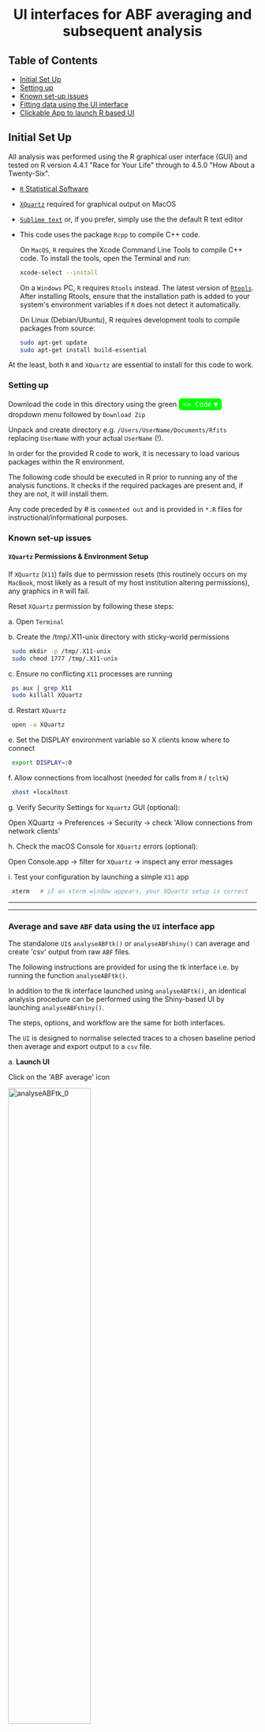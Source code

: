 # <center>UI interfaces for ABF averaging and subsequent analysis

## Table of Contents
  - [Initial Set Up](#initial-set-up)
  - [Setting up](#setting-up) 
  - [Known set-up issues](#known-set-up-issues) 
  - [Fitting data using the UI interface](#fitting-data-using-the-ui-interface)
  - [Clickable App to launch R based UI](#clickable-app-to-launch-R-based-UI)


## Initial Set Up

All analysis was performed using the R graphical user interface (GUI) and tested on R version 4.4.1 "Race for Your Life" through to 4.5.0 "How About a Twenty-Six".

- [`R` Statistical Software](https://www.R-project.org/)
- [`XQuartz`](https://www.xquartz.org/) required for graphical output on MacOS
- [`Sublime text`](https://www.sublimetext.com/) or, if you prefer, simply use the the default R text editor
- This code uses the package `Rcpp` to compile  C++ code.

  On `MacOS`, `R` requires the Xcode Command Line Tools to compile C++ code. To install the tools, open the Terminal and run:
  
  ```bash
  xcode-select --install
  ```
  On a `Windows` PC,  `R` requires `Rtools` instead. The latest version of [`Rtools`](https://cran.r-project.org/bin/windows/Rtools/). After installing Rtools, ensure that the installation path is added to your system's environment variables if `R` does not detect it automatically.

  On Linux (Debian/Ubuntu), R requires development tools to compile packages from source:
  ```bash
  sudo apt-get update
  sudo apt-get install build-essential
  ```

At the least, both `R` and `XQuartz` are essential to install for this code to work.

### Setting up

Download the code in this directory using the green <span style="background-color:#00FF00; color:white; padding:4px 8px; border-radius:6px; font-family:monospace; display: inline-flex; align-items: center;"> &lt;&gt; Code <span style="margin-left: 4px;">&#9660;</span> </span>
dropdown menu followed by `Download Zip`

Unpack and create directory e.g. `/Users/UserName/Documents/Rfits` replacing `UserName` with your actual `UserName` (!). 

In order for the provided R code to work, it is necessary to load various packages within the R environment.

The following code should be executed in R prior to running any of the analysis functions. 
It checks if the required packages are present and, if they are not, it will install them.

Any code preceded by # is `commented out` and is provided in `*.R` files for instructional/informational purposes.

### Known set-up issues

#### `XQuartz` Permissions & Environment Setup

If `XQuartz` (`X11`) fails due to permission resets (this routinely occurs on my `MacBook`, most likely as a result of my host institution altering permissions), any graphics in `R` will fail.

Reset `XQuartz` permission by following these steps:

a. Open `Terminal`

b. Create the /tmp/.X11-unix directory with sticky-world permissions

 ```bash
  sudo mkdir -p /tmp/.X11-unix
  sudo chmod 1777 /tmp/.X11-unix
 ```

c. Ensure no conflicting `X11` processes are running

 ```bash
  ps aux | grep X11
  sudo killall XQuartz
 ```

d. Restart `XQuartz`

 ```bash
  open -a XQuartz
 ```

e. Set the DISPLAY environment variable so X clients know where to connect

 ```bash
  export DISPLAY=:0
 ```

f. Allow connections from localhost (needed for calls from `R` / `tcltk`)

 ```bash
  xhost +localhost
 ```

g. Verify Security Settings for `Xquartz` GUI (optional):

Open XQuartz → Preferences → Security → check 'Allow connections from network clients'

h. Check the macOS Console for `XQuartz` errors (optional):

Open Console.app → filter for `XQuartz` → inspect any error messages

i. Test your configuration by launching a simple `X11` app

 ```bash
  xterm   # if an xterm window appears, your XQuartz setup is correct
 ```

-----------------------------------------------------------------------------------------------
-----------------------------------------------------------------------------------------------

### Average and save `ABF` data using the `UI` interface app

The standalone `UI`s `analyseABFtk()` or `analyseABFshiny()` can average and create 'csv' output from raw `ABF` files.

The following instructions are provided for using the tk interface i.e. by running the function `analyseABFtk()`.

In addition to the tk interface launched using `analyseABFtk()`, an identical analysis procedure can be performed using the Shiny-based UI by launching `analyseABFshiny()`.

The steps, options, and workflow are the same for both interfaces.

The `UI` is designed to normalise selected traces to a chosen baseline period then average and export output to a `csv` file.

a. **Launch UI**  

Click on the 'ABF average' icon

<img src="./images/analyseABFtk_0.png" alt="analyseABFtk_0" width="57.5%" height="57.5%"/> 

Some options in the settings menu are intentionally blank. These values will autopopulate from the first uploaded file.

b. **Upload ABF files**  

In the UI, select the ABF folder by pressing **Browse**. At this point, the values for **Units**, **Data Column**, **dt (ms)**, and **# traces** will appear.  

<img src="./images/analyseABFtk_1.png" alt="analyseABFtk_1" width="57.5%" height="57.5%"/> 

Any files present in the chosen directory will appear in the **ABF Files** window. On macOS, use the Option key to highlight the required files to upload by pressing the **Load data** button. 

A new panel will open. At the top, some basic metadata from the first loaded ABF file will appear. Below this, the first 10 rows of the first recorded trace are shown to allow you to determine which column contains the response (in this case column 1).

![analyseABFtk_3](./images/analyseABFtk_3.png)

In addition, the window below the main menu on the left panel gives a message:

```
Data loaded. Processed 3 file(s).
Data is consistent
```

The UI checks that all files have the same metadata settings (sample rate, recording mode). Only files that are consistent can be analysed in the same session.  

> **Note:** Ensure that all files analysed in batches are recorded with the same amplifier sample rates. The UI grabs these settings from the header of the first uploaded ABF file and assumes they are the same for all subsequent ABFs (data is consistent). An error will result if this condition is not met.

c. **Concatenate imported ABFs**  

The default is unchecked. If unchecked, only traces within a given ABF can be averaged together (when each ABF represents an independent condition). In this case, the **# traces** displays the number of traces in each ABF file (here 5).  

If this box is checked and **Load Data** is pressed, the traces from all selected ABF files are placed into one 'master' ABF file. The **# traces** will be updated to 15 (3 'ABF' files each containing 5 traces). This mode is intended when averaging across 'ABF' files is desired.  

d. **Review Recordings**  

Click the **Review Recordings** button. If **Concatenate imported ABFs** is not checked:

![analyseABFtk_4](./images/analyseABFtk_4.png)

The right-hand panel shows the first trace from the first selected ABF file. Traces can be accepted or rejected. If accepted, they are stored for subsequent averaging. When all traces for that ABF file are reviewed, the left-hand window displays:

```
24502007.abf complete
```

![analyseABFtk_5](./images/analyseABFtk_5.png)  
The UI then moves on to the first trace of the next ABF file. When all ABF files have been processed, the status window displays:

```
Data loaded. Processed 3 file(s).
Data is consistent
24502007.abf complete
24522018.abf complete
24624006.abf complete
```

e. **Average Approved Recordings**  

Click the **Average Approved Recordings** button. The first average appears; use the **Next** button to cycle through subsequent averages.  

![analyseABFtk_7](./images/analyseABFtk_7.png)  

The chosen stimulation time is marked with an asterisk, `*`. In this example, the stimulation time must be corrected in the right-hand setting: choose a suitable value (here 230 ms) and press **Average Approved Recordings** again. The `*` should appear just before the rising time of the response. Ensure the baseline is chosen relative to the stimulation.

Now choose a suitable baseline (e.g. 200 ms) and click **Average Approved Recordings** for a final time. The displayed average should now have a 200 ms baseline and an `*` at the stimulation time.

Cycle through all averages using **Next**.  

![analyseABFtk_9](./images/analyseABFtk_9.png)

f. **Download Data**  

When satisfied that baseline and stimulation are correctly specified, click the **Download Data** button to export the traces to a `csv` spreadsheet. A dialog box appears allowing you to choose the name and location of the `csv` file.


### Fitting data using the UI interface

The following instructions are provided for using the tk interface i.e. by running the function `analysePSCtk()`.

In addition to the tk interface launched using `analysePSCtk()`, an identical analysis procedure can be performed using the Shiny-based UI by launching `analysePSCshiny()`.

a. **Launch the User Interface**  

Click on the 'PSC analysis' icon

The `UI` should open:

<img src="./images/analysePSCtk_0.png" alt="analysePSCtk_0" width="57.5%" height="57.5%"/> 

b. **Upload `csv` or `xlsx`**  

In the `UI`, click the **`Browse`** button and select your file (e.g. `examples/data.csv`).

c. **Select column**  

In the `UI`, use the dropdown menu **`Select column`** to select the trace to analyse (in this example choose V1).

d. **Set options in `Main Options` dropdown menu** (all selections in the `ui`)

- **`dt`**: the trace in this example was sampled at 0.1 ms (this is the default setting of 10 KHz sampling)
- **`Stimulation time`**: stimulation time was 150 ms
- **`Baseline`**: set baseline to some reasonable value (to reproduce this example use 50 ms); the only requirement is that baseline is less than or equal to the  stimulation time 
- **`n`**: number of fit attempts (30 is default) 
- **`Fit cutoff`**: default setting 0.1 of the peak response 
- **`Function`**: default is set to `product1N` to fit one response. For this example choose `product2N`
- **`Downsample Factor`**: allows the user to downsample the data. This value must be greater than or equal to 1 where 1 indicates no downsampling. Fitting times are directly related to the time window of trace being fitted and the sampling rate, so downsampling can greatly increase fitting speed. However, care should be taken when downsampling a signal, as reducing the sampling rate may compromise the resolution of fast events or distort the shape of rapid transients critical to accurate fitting. It is advisable to verify the integrity of downsampled traces by visual inspection to ensure that key features of the response are preserved.

e. **Run Initial Analysis**  

In the `UI`, click the **`Run Initial Analysis`** button.

A plot will appear with horizontal and vertical lines showing the time at which the response falls to the `Fit cutoff` level (e.g. ~508.4 ms).

Enter `510` in the **`User maximum time for fit`** input box in the `UI`. This defines the end point of the time window over which the fitting will be performed for       the displayed trace.

The `UI` output now looks like this:  

![analysePSCtk_1](./images/analysePSCtk_1.png)

f. **Run Main Analysis**  

Click the **`Run Main Analysis`** button to start the fitting procedure.

After a few seconds, the graph will update to show the original response, two fitted responses, and the numerical results in the **`Fit Output`** window.

The updated output looks like this:

![analysePSCtk_2](./images/analysePSCtk_2.png)

g. **Download RData**  

Click the **`Download RData`** button to save all fit results in a `.RData` file.

This allows the user to download the entire results of the fitting process into a format that can be read by R (*.Rdata).

This includes all the fits (in this case 30 as denoted by n above) and the resultant best fit with the lowest gof  (since all fits are to the same number of points to be fitted (same response) and are fitted with the same equations)

h. **Download output (csv/xlsx)**  

Click the **`Download output (csv/xlsx)`** button to open the download box, enter a `File name` and hit `save`.  

The `xlsx` file includes 4 sheets:  
- output table  
- raw + fitted traces  
- AIC/BIC criteria values 
- metadata (all dropdown values)

In this scenario a single excel file is generated with 4 separate sheets containing the main output, the raw response and fitterd traces, the associated fit  criterion (both AIC and BIC are given and the metadata associated with the fit (i.e. all the selected values in the 4 dropdown menus to determine the fitting options).

This file should be all that is required to pool across experiments, select a single example and allow the reproduciblity (as all metadata is stored).

i. **Export Plot to SVG**  

In the `UI`, click the **`Export Plot to SVG`** button.

The exported plot looks like this:

![analysePSCtk_3](./images/analysePSCtk_3.svg)

j. **Clear Output** _(optional)_  

Click the **`Clear Output`** button to reset the plots and outputs to the `Run Initial Analysis` stage of analysis

To analyse the next trace in sequence chose a new column of data to analyse and (if analysing data with same settings i.e. otherwise step c remains unchanged) repeat steps c-i.


### Clickable App to launch R based UI

The following is a description of how a clickable app for the provided code can be created. 

The provided example creates the PSC analysis app from analysePSCtk(). 

a. Create the launcher file with nano:

 ```bash
  nano ~/Desktop/launch_psc_analysis.command
 ```

Paste the following into the editor:

    #!/bin/zsh
    # launch PSC Analysis via Rscript so the tcltk GUI stays alive
    RSCRIPT="/Library/Frameworks/R.framework/Resources/bin/Rscript"

    "$RSCRIPT" --vanilla -e "
      # load/install packages
      load_required_packages <- function(pkgs) {
        new.pkgs <- setdiff(pkgs, rownames(installed.packages()))
        if (length(new.pkgs)) install.packages(new.pkgs)
        invisible(lapply(pkgs, library, character.only=TRUE))
      }
      load_required_packages(c(
        'dbscan','minpack.lm','Rcpp','robustbase',
        'shiny','signal','readABF','readxl',
        'tcltk','tkrplot','openxlsx'
      ))

      # source your GUI code
      source('~/Documents/Repositories/Rfits/nNLS functions.R')

      # launch the GUI (blocks until you close the window)
      analysePSCtk()
    "

Save and exit nano (`Ctrl+O` ↵, `Ctrl+X`).

b. Make the script executable:

```bash
 chmod +x ~/Desktop/launch_psc_analysis.command
```

c. Launch:

Double-click `launch_psc_analysis.command` on your Desktop  
• A Terminal window opens and runs Rscript  
• Your tcltk UI (`analysePSCtk()`) pops up and stays open  
• When you close the UI window, the R session exits automatically  

**Note:**  
Ensure your `nNLS functions.R` ends the UI function with:

    tkfocus(tt)
    tcltk::tkwait.window(tt)

    
	    
  Optionally, right-click > Get Info and set a custom icon.
  

